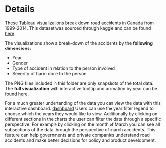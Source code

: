 # Details
These Tableau visualizations break down road accidents in Canada from 1999-2014. This dataset was sourced through kaggle and can be found [here](https://www.kaggle.com/tbsteal/canadian-car-accidents-19942014).

The visualizations show a break-down of the accidents by the __following dimensions__:

- Year
- Gender
- Type of accident in relation to the person involved
- Severity of harm done to the person

The PNG files included in this folder are only snapshots of the total data. The __full visualization__ with interactive tooltip and animation by year can be found [here](https://public.tableau.com/profile/robert4290#!/vizhome/RoadAccidentsinCanada1999-2014/Multidimensionalbyyearanimation?publish=yes).

For a much greater undertanding of the data you can view the data with this interactive dashboard. [dashboard](https://public.tableau.com/profile/robert4290#!/vizhome/RoadAccidentsinCanadadashboard1999-2014/Totalcrashesby?publish=yes) Users can use the year filter legend to choose which the years they would like to view. Additionally by clicking on different sections in the charts the user can filter the data through a specific perspective. For example by clicking on the month of March you can see all subsections of the data through the perspective of march accidents. This feature can help governments and private companies understand road accidents and make better decisions for policy and product development.
